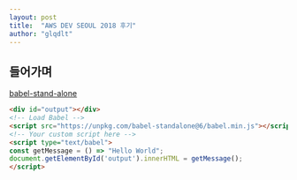 ```yaml
---
layout: post
title:  "AWS DEV SEOUL 2018 후기"
author: "glqdlt"
---
```


## 들어가며

[babel-stand-alone](https://github.com/babel/babel-standalone)

```html
<div id="output"></div>
<!-- Load Babel -->
<script src="https://unpkg.com/babel-standalone@6/babel.min.js"></script>
<!-- Your custom script here -->
<script type="text/babel">
const getMessage = () => "Hello World";
document.getElementById('output').innerHTML = getMessage();
</script>
```